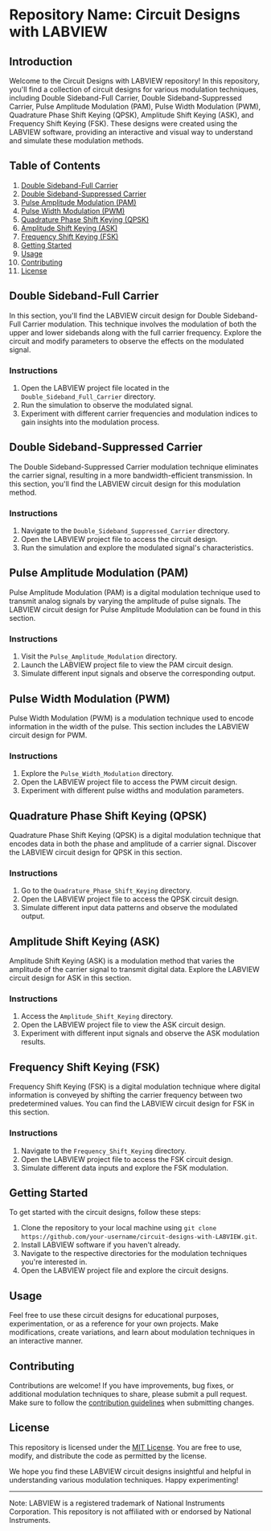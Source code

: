 # Repository Name: Circuit Designs with LABVIEW

## Introduction
Welcome to the Circuit Designs with LABVIEW repository! In this repository, you'll find a collection of circuit designs for various modulation techniques, including Double Sideband-Full Carrier, Double Sideband-Suppressed Carrier, Pulse Amplitude Modulation (PAM), Pulse Width Modulation (PWM), Quadrature Phase Shift Keying (QPSK), Amplitude Shift Keying (ASK), and Frequency Shift Keying (FSK). These designs were created using the LABVIEW software, providing an interactive and visual way to understand and simulate these modulation methods.

## Table of Contents
1. [Double Sideband-Full Carrier](#double-sideband-full-carrier)
2. [Double Sideband-Suppressed Carrier](#double-sideband-suppressed-carrier)
3. [Pulse Amplitude Modulation (PAM)](#pulse-amplitude-modulation)
4. [Pulse Width Modulation (PWM)](#pulse-width-modulation)
5. [Quadrature Phase Shift Keying (QPSK)](#quadrature-phase-shift-keying)
6. [Amplitude Shift Keying (ASK)](#amplitude-shift-keying)
7. [Frequency Shift Keying (FSK)](#frequency-shift-keying)
8. [Getting Started](#getting-started)
9. [Usage](#usage)
10. [Contributing](#contributing)
11. [License](#license)

## Double Sideband-Full Carrier
In this section, you'll find the LABVIEW circuit design for Double Sideband-Full Carrier modulation. This technique involves the modulation of both the upper and lower sidebands along with the full carrier frequency. Explore the circuit and modify parameters to observe the effects on the modulated signal.

### Instructions
1. Open the LABVIEW project file located in the `Double_Sideband_Full_Carrier` directory.
2. Run the simulation to observe the modulated signal.
3. Experiment with different carrier frequencies and modulation indices to gain insights into the modulation process.

## Double Sideband-Suppressed Carrier
The Double Sideband-Suppressed Carrier modulation technique eliminates the carrier signal, resulting in a more bandwidth-efficient transmission. In this section, you'll find the LABVIEW circuit design for this modulation method.

### Instructions
1. Navigate to the `Double_Sideband_Suppressed_Carrier` directory.
2. Open the LABVIEW project file to access the circuit design.
3. Run the simulation and explore the modulated signal's characteristics.

## Pulse Amplitude Modulation (PAM)
Pulse Amplitude Modulation (PAM) is a digital modulation technique used to transmit analog signals by varying the amplitude of pulse signals. The LABVIEW circuit design for Pulse Amplitude Modulation can be found in this section.

### Instructions
1. Visit the `Pulse_Amplitude_Modulation` directory.
2. Launch the LABVIEW project file to view the PAM circuit design.
3. Simulate different input signals and observe the corresponding output.

## Pulse Width Modulation (PWM)
Pulse Width Modulation (PWM) is a modulation technique used to encode information in the width of the pulse. This section includes the LABVIEW circuit design for PWM.

### Instructions
1. Explore the `Pulse_Width_Modulation` directory.
2. Open the LABVIEW project file to access the PWM circuit design.
3. Experiment with different pulse widths and modulation parameters.

## Quadrature Phase Shift Keying (QPSK)
Quadrature Phase Shift Keying (QPSK) is a digital modulation technique that encodes data in both the phase and amplitude of a carrier signal. Discover the LABVIEW circuit design for QPSK in this section.

### Instructions
1. Go to the `Quadrature_Phase_Shift_Keying` directory.
2. Open the LABVIEW project file to access the QPSK circuit design.
3. Simulate different input data patterns and observe the modulated output.

## Amplitude Shift Keying (ASK)
Amplitude Shift Keying (ASK) is a modulation method that varies the amplitude of the carrier signal to transmit digital data. Explore the LABVIEW circuit design for ASK in this section.

### Instructions
1. Access the `Amplitude_Shift_Keying` directory.
2. Open the LABVIEW project file to view the ASK circuit design.
3. Experiment with different input signals and observe the ASK modulation results.

## Frequency Shift Keying (FSK)
Frequency Shift Keying (FSK) is a digital modulation technique where digital information is conveyed by shifting the carrier frequency between two predetermined values. You can find the LABVIEW circuit design for FSK in this section.

### Instructions
1. Navigate to the `Frequency_Shift_Keying` directory.
2. Open the LABVIEW project file to access the FSK circuit design.
3. Simulate different data inputs and explore the FSK modulation.

## Getting Started
To get started with the circuit designs, follow these steps:
1. Clone the repository to your local machine using `git clone https://github.com/your-username/circuit-designs-with-LABVIEW.git`.
2. Install LABVIEW software if you haven't already.
3. Navigate to the respective directories for the modulation techniques you're interested in.
4. Open the LABVIEW project file and explore the circuit designs.

## Usage
Feel free to use these circuit designs for educational purposes, experimentation, or as a reference for your own projects. Make modifications, create variations, and learn about modulation techniques in an interactive manner.

## Contributing
Contributions are welcome! If you have improvements, bug fixes, or additional modulation techniques to share, please submit a pull request. Make sure to follow the [contribution guidelines](CONTRIBUTING.md) when submitting changes.

## License
This repository is licensed under the [MIT License](LICENSE). You are free to use, modify, and distribute the code as permitted by the license.

We hope you find these LABVIEW circuit designs insightful and helpful in understanding various modulation techniques. Happy experimenting!

---

Note: LABVIEW is a registered trademark of National Instruments Corporation. This repository is not affiliated with or endorsed by National Instruments.
